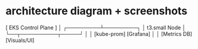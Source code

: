 # architecture diagram + screenshots
  [ EKS Control Plane ]
           │
 ┌─────────┴─────────┐
 │   t3.small Node   │
 └──┬──────────┬─────┘
    │          │
[kube-prom] [Grafana]
    │          │
[Metrics DB] [Visuals/UI]
